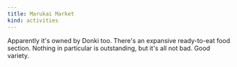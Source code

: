 ```yaml
---
title: Marukai Market
kind: activities
---
```

Apparently it's owned by Donki too. There's an expansive ready-to-eat food section. Nothing in particular is outstanding, but it's all not bad. Good variety.
